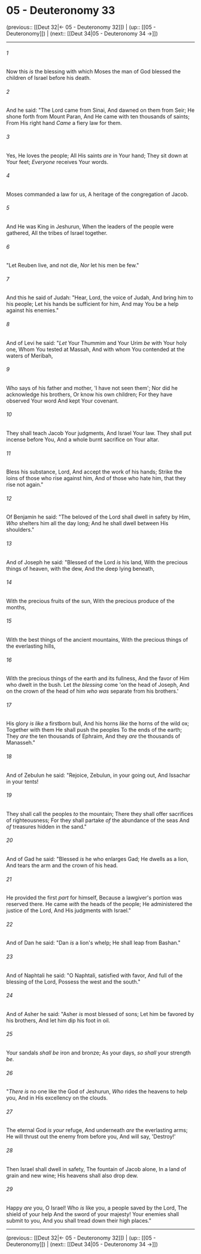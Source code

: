 # 05 - Deuteronomy 33

(previous:: [[Deut 32|← 05 - Deuteronomy 32]]) | (up:: [[05 - Deuteronomy]]) | (next:: [[Deut 34|05 - Deuteronomy 34 →]])

***


###### 1 
Now this _is_ the blessing with which Moses the man of God blessed the children of Israel before his death. 

###### 2 
And he said: "The Lord came from Sinai, And dawned on them from Seir; He shone forth from Mount Paran, And He came with ten thousands of saints; From His right hand _Came_ a fiery law for them. 

###### 3 
Yes, He loves the people; All His saints _are_ in Your hand; They sit down at Your feet; _Everyone_ receives Your words. 

###### 4 
Moses commanded a law for us, A heritage of the congregation of Jacob. 

###### 5 
And He was King in Jeshurun, When the leaders of the people were gathered, All the tribes of Israel together. 

###### 6 
"Let Reuben live, and not die, _Nor_ let his men be few." 

###### 7 
And this he said of Judah: "Hear, Lord, the voice of Judah, And bring him to his people; Let his hands be sufficient for him, And may You be a help against his enemies." 

###### 8 
And of Levi he said: "_Let_ Your Thummim and Your Urim _be_ with Your holy one, Whom You tested at Massah, And with whom You contended at the waters of Meribah, 

###### 9 
Who says of his father and mother, 'I have not seen them'; Nor did he acknowledge his brothers, Or know his own children; For they have observed Your word And kept Your covenant. 

###### 10 
They shall teach Jacob Your judgments, And Israel Your law. They shall put incense before You, And a whole burnt sacrifice on Your altar. 

###### 11 
Bless his substance, Lord, And accept the work of his hands; Strike the loins of those who rise against him, And of those who hate him, that they rise not again." 

###### 12 
Of Benjamin he said: "The beloved of the Lord shall dwell in safety by Him, _Who_ shelters him all the day long; And he shall dwell between His shoulders." 

###### 13 
And of Joseph he said: "Blessed of the Lord _is_ his land, With the precious things of heaven, with the dew, And the deep lying beneath, 

###### 14 
With the precious fruits of the sun, With the precious produce of the months, 

###### 15 
With the best things of the ancient mountains, With the precious things of the everlasting hills, 

###### 16 
With the precious things of the earth and its fullness, And the favor of Him who dwelt in the bush. Let _the blessing_ come 'on the head of Joseph, And on the crown of the head of him _who was_ separate from his brothers.' 

###### 17 
His glory _is like_ a firstborn bull, And his horns _like_ the horns of the wild ox; Together with them He shall push the peoples To the ends of the earth; They _are_ the ten thousands of Ephraim, And they _are_ the thousands of Manasseh." 

###### 18 
And of Zebulun he said: "Rejoice, Zebulun, in your going out, And Issachar in your tents! 

###### 19 
They shall call the peoples _to_ the mountain; There they shall offer sacrifices of righteousness; For they shall partake _of_ the abundance of the seas And _of_ treasures hidden in the sand." 

###### 20 
And of Gad he said: "Blessed _is_ he who enlarges Gad; He dwells as a lion, And tears the arm and the crown of his head. 

###### 21 
He provided the first _part_ for himself, Because a lawgiver's portion was reserved there. He came _with_ the heads of the people; He administered the justice of the Lord, And His judgments with Israel." 

###### 22 
And of Dan he said: "Dan _is_ a lion's whelp; He shall leap from Bashan." 

###### 23 
And of Naphtali he said: "O Naphtali, satisfied with favor, And full of the blessing of the Lord, Possess the west and the south." 

###### 24 
And of Asher he said: "Asher _is_ most blessed of sons; Let him be favored by his brothers, And let him dip his foot in oil. 

###### 25 
Your sandals _shall be_ iron and bronze; As your days, _so shall_ your strength _be._ 

###### 26 
"_There is_ no one like the God of Jeshurun, _Who_ rides the heavens to help you, And in His excellency on the clouds. 

###### 27 
The eternal God _is your_ refuge, And underneath _are_ the everlasting arms; He will thrust out the enemy from before you, And will say, 'Destroy!' 

###### 28 
Then Israel shall dwell in safety, The fountain of Jacob alone, In a land of grain and new wine; His heavens shall also drop dew. 

###### 29 
Happy _are_ you, O Israel! Who _is_ like you, a people saved by the Lord, The shield of your help And the sword of your majesty! Your enemies shall submit to you, And you shall tread down their high places."

***

(previous:: [[Deut 32|← 05 - Deuteronomy 32]]) | (up:: [[05 - Deuteronomy]]) | (next:: [[Deut 34|05 - Deuteronomy 34 →]])
